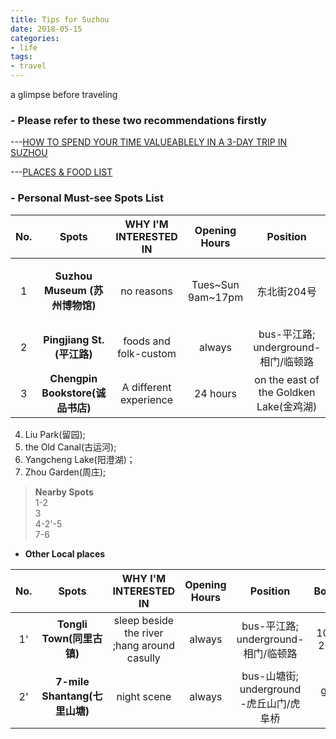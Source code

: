 ```yaml
---
title: Tips for Suzhou
date: 2018-05-15
categories: 
- life
tags:
- travel
---
```


a glimpse before traveling

### - **Please refer to these two recommendations firstly**

---[HOW TO SPEND YOUR TIME VALUEABLELY IN A 3-DAY TRIP IN SUZHOU](http://www.mafengwo.cn/mdd/cityroute/10207_254.html)

---[PLACES & FOOD LIST](https://www.zhihu.com/question/26884496/answer/86408966)


### - **Personal Must-see Spots List**

 |No.|Spots|WHY I'M INTERESTED IN| Opening Hours| Position| Booking | Cost| Time required|
 |:--:|:----:|:----:| :-----:|:---:|:---:|:---:|:---:|
 |1|**Suzhou Museum (苏州博物馆)**|no reasons|Tues~Sun 9am~17pm|东北街204号|at least 1 day in advance<br> [[booking link](http://www.szmuseum.com/#page1)]|-|2-3 hours|
 |2|**Pingjiang St.(平江路)**|foods and folk-custom| always|bus-平江路;<br>underground-相门/临顿路|-|depends|3-4 hours|
 |3|**Chengpin Bookstore(诚品书店)**|A different experience| 24 hours |on the east of the Goldken Lake(金鸡湖)|-|depends|2/3-1 day|
 
 4. Liu Park(留园);
 5. the Old Canal(古运河);
 6. Yangcheng Lake(阳澄湖)；
 7. Zhou Garden(周庄);

>**Nearby Spots**<br>
> 1-2<br>
> 3<br>
> 4-2'-5 <br>
> 7-6<br>

- **Other Local places**

 |No.|Spots|WHY I'M INTERESTED IN| Opening Hours| Position| Booking | Cost| Time required|
 |:--:|:----:|:----:| :-----:|:-------:|:---:|:---:|:---:|
 |1'|**Tongli Town(同里古镇)**|sleep beside the river ;hang around casully| always|bus-平江路;<br>underground-相门/临顿路|100 for 2 days|depends|a night best|
 |2'|**7-mile Shantang(七里山塘)**|night scene| always |bus-山塘街;<br>underground -虎丘山门/虎阜桥|[guide link](http://www.shantang.com.cn/)|Spots-45|depends|2-3 hours|

